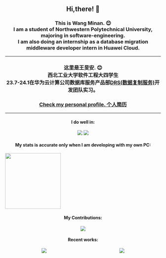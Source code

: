 <div align="center">
	<h2>
		Hi,there! 👋
	</h2>
	<h3>
		This is Wang Minan. 😊 <br />
		I am a student of Northwestern Polytechnical University, majoring in software-engineering. <br />
		I am also doing an internship as a database migration middleware developer intern in Huawei Cloud. <br/>
	</h3>
	<hr/>
	<h3>
		这里是王旻安. 😊 <br />
		西北工业大学软件工程大四学生 <br />
		23.7-24.1在华为云计算公司数据库服务产品部<a href="https://www.huaweicloud.com/product/drs.html" style="text-decoration：none;">DRS(数据复制服务)</a>开发团队实习。 <br/>
	</h3>
    <h3>
        <a href="https://wangminan.github.io">Check my personal profile. 个人简历</a>
    </h3>
    <hr/>
	<h4>I do well in:</h4>
		<div>
			<img src="https://img.shields.io/badge/-Java-orange" />
			<img src="https://img.shields.io/badge/-Vue.js-brightgreen" />
		</div>
	<h4>My stats is accurate only when I am developing with my own PC:</h4>
	<div style="display: flex;">
		<img style="height: 180px;" src="https://github-readme-stats-wangminan.vercel.app/api?username=WangMinan&show_icons=true&bg_color=1A202C&title_color=2F855A&icon_color=2F855A&text_color=ffffff" />
		<!--
		<img style="width:500px;height: 180px;" src="https://github-readme-stats.vercel.app/api/wakatime?username=wangminan&api_domain=waka.wangminan.me&bg_color=1A202C&title_color=2F855A&icon_color=2F855A&text_color=ffffff&custom_title=Wakapi%20Week%20Stats&layout=compact" />
		-->
	</div>
	<h4>My Contributions:</h4>
	<div>
		<img src="https://github-readme-activity-graph.vercel.app/graph?username=WangMinan&theme=vue" />
	</div>
    <h4>
       Recent works:
    </h4>
    <div style="display: flex; justify-content: space-around;">
        <a href="https://github.com/npu-carpooling-system-team/carpooling-server">
            <img src="https://github-readme-stats-wangminan.vercel.app/api/pin/?username=npu-carpooling-system-team&repo=carpooling-server" />
        </a>
        <a href="https://github.com/npu-carpooling-system-team/carpooling-client">
            <img src="https://github-readme-stats-wangminan.vercel.app/api/pin/?username=npu-carpooling-system-team&repo=carpooling-client" />
        </a>
    </div>
</div>

